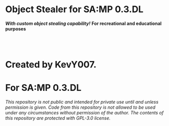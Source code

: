 
# Object Stealer for SA:MP 0.3.DL

***With custom object stealing capability!***
**For recreational and educational purposes**

<br>
</br>

# Created by KevY007.
# For SA:MP 0.3.DL

*This repository is not public and intended for private use until and unless permission is given. Code from this repository is not allowed to be used under any circumstances without permission of the author.*
*The contents of this repository are protected with GPL-3.0 license.*
